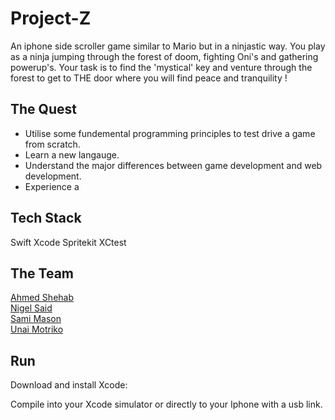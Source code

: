 # Project-Z

An iphone side scroller game similar to Mario but in a ninjastic way. You play as a ninja jumping through the forest of doom, fighting Oni's and gathering powerup's. Your task is to find the 'mystical' key and venture through the forest to get to THE door where you will find peace and tranquility !

## The Quest

- Utilise some fundemental programming principles to test drive a game from scratch.
- Learn a new langauge.
- Understand the major differences between game development and web development.
- Experience a 




## Tech Stack
Swift
Xcode
Spritekit
XCtest

## The Team
[Ahmed Shehab](https://github.com/hyper0009) \
[Nigel Said](https://github.com/ns-winter) \
[Sami Mason](https://github.com/immafirestarter) \
[Unai Motriko](https://github.com/motri) 

## Run

Download and install Xcode:

Compile into your Xcode simulator or directly to your Iphone with a usb link.
